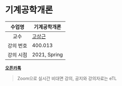 기계공학개론
========

수업명 | 기계공학개론
:----:|----
교수 | [고상근](https://me.snu.ac.kr/ko/kauh)
강의 번호 | 400.013
강의 시점 | 2021, Spring

**[오픈카톡](https://open.kakao.com/o/gPXS8a0c)**

> Zoom으로 실시간 비대면 강의, 공지와 강의자료는 eTL
